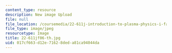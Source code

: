 ```yaml
---
content_type: resource
description: New image Upload
file: null
file_location: /coursemedia/22-611j-introduction-to-plasma-physics-i-fall-2006/017cf663d12e71628deda81ca94044da_22-611jf06-th.jpg
file_type: image/jpeg
resourcetype: Image
title: 22-611jf06-th.jpg
uid: 017cf663-d12e-7162-8ded-a81ca94044da
---
```


